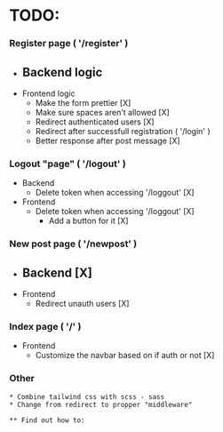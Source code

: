 # TODO:

### Register page ( '/register' )
* Backend logic
    -
* Frontend logic
    * Make the form prettier [X]
    * Make sure spaces aren't allowed [X]
    * Redirect authenticated users [X]
    * Redirect after successfull registration ( '/login' )
    * Better response after post message [X]

### Logout "page" ( '/logout' )
* Backend
    * Delete token when accessing '/loggout' [X]
* Frontend
    * Delete token when accessing '/loggout' [X]
        * Add a button for it [X]

### New post page ( '/newpost' )
* Backend [X]
    -
* Frontend
    * Redirect unauth users [X]

### Index page ( '/' )
* Frontend
    * Customize the navbar based on if auth or not [X]

### Other
    * Combine tailwind css with scss - sass
    * Change from redirect to propper "middleware"

    ** Find out how to:

### 